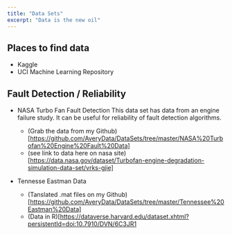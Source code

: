 ```yaml
---
title: "Data Sets"
excerpt: "Data is the new oil"
---
```


## Places to find data
- Kaggle
- UCI Machine Learning Repository

## Fault Detection / Reliability
- NASA Turbo Fan Fault Detection
This data set has data from an engine failure study. It can be useful for reliability of fault detection algorithms.
  - (Grab the data from my Github) [https://github.com/AveryData/DataSets/tree/master/NASA%20Turbofan%20Engine%20Fault%20Data]
  - (see link to data here on nasa site)[https://data.nasa.gov/dataset/Turbofan-engine-degradation-simulation-data-set/vrks-gjie]

- Tennesse Eastman Data
  - (Tanslated .mat files on my Github)[https://github.com/AveryData/DataSets/tree/master/Tennessee%20Eastman%20Data]
  - (Data in R)[https://dataverse.harvard.edu/dataset.xhtml?persistentId=doi:10.7910/DVN/6C3JR1
